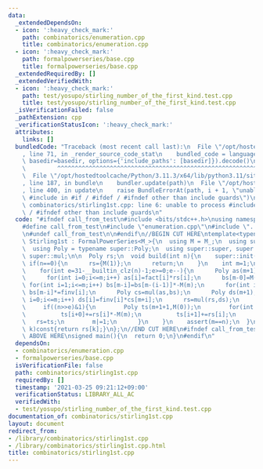 ```yaml
---
data:
  _extendedDependsOn:
  - icon: ':heavy_check_mark:'
    path: combinatorics/enumeration.cpp
    title: combinatorics/enumeration.cpp
  - icon: ':heavy_check_mark:'
    path: formalpowerseries/base.cpp
    title: formalpowerseries/base.cpp
  _extendedRequiredBy: []
  _extendedVerifiedWith:
  - icon: ':heavy_check_mark:'
    path: test/yosupo/stirling_number_of_the_first_kind.test.cpp
    title: test/yosupo/stirling_number_of_the_first_kind.test.cpp
  _isVerificationFailed: false
  _pathExtension: cpp
  _verificationStatusIcon: ':heavy_check_mark:'
  attributes:
    links: []
  bundledCode: "Traceback (most recent call last):\n  File \"/opt/hostedtoolcache/Python/3.11.3/x64/lib/python3.11/site-packages/onlinejudge_verify/documentation/build.py\"\
    , line 71, in _render_source_code_stat\n    bundled_code = language.bundle(stat.path,\
    \ basedir=basedir, options={'include_paths': [basedir]}).decode()\n          \
    \         ^^^^^^^^^^^^^^^^^^^^^^^^^^^^^^^^^^^^^^^^^^^^^^^^^^^^^^^^^^^^^^^^^^^^^^^^^^^^^^^^^\n\
    \  File \"/opt/hostedtoolcache/Python/3.11.3/x64/lib/python3.11/site-packages/onlinejudge_verify/languages/cplusplus.py\"\
    , line 187, in bundle\n    bundler.update(path)\n  File \"/opt/hostedtoolcache/Python/3.11.3/x64/lib/python3.11/site-packages/onlinejudge_verify/languages/cplusplus_bundle.py\"\
    , line 400, in update\n    raise BundleErrorAt(path, i + 1, \"unable to process\
    \ #include in #if / #ifdef / #ifndef other than include guards\")\nonlinejudge_verify.languages.cplusplus_bundle.BundleErrorAt:\
    \ combinatorics/stirling1st.cpp: line 6: unable to process #include in #if / #ifdef\
    \ / #ifndef other than include guards\n"
  code: "#ifndef call_from_test\n#include <bits/stdc++.h>\nusing namespace std;\n\n\
    #define call_from_test\n#include \"enumeration.cpp\"\n#include \"../formalpowerseries/base.cpp\"\
    \n#undef call_from_test\n\n#endif\n//BEGIN CUT HERE\ntemplate<typename M_>\nstruct\
    \ Stirling1st : FormalPowerSeries<M_>{\n  using M = M_;\n  using super = FormalPowerSeries<M>;\n\
    \  using Poly = typename super::Poly;\n  using super::super, super::fact, super::finv,\
    \ super::mul;\n\n  Poly rs;\n  void build(int n){\n    super::init(n+1);\n   \
    \ if(n==0){\n      rs={M(1)};\n      return;\n    }\n    int m=1;\n    rs=Poly({M(0),M(1)});\n\
    \    for(int e=31-__builtin_clz(n)-1;e>=0;e--){\n      Poly as(m+1),bs(m+1);\n\
    \      for(int i=0;i<=m;i++) as[i]=fact[i]*rs[i];\n      bs[m-0]=M(1);\n     \
    \ for(int i=1;i<=m;i++) bs[m-i]=bs[m-(i-1)]*-M(m);\n      for(int i=0;i<=m;i++)\
    \ bs[m-i]*=finv[i];\n      Poly cs=mul(as,bs);\n      Poly ds(m+1);\n      for(int\
    \ i=0;i<=m;i++) ds[i]=finv[i]*cs[m+i];\n      rs=mul(rs,ds);\n      m<<=1;\n \
    \     if((n>>e)&1){\n        Poly ts(m+1+1,M(0));\n        for(int i=0;i<=m;i++){\n\
    \          ts[i+0]+=rs[i]*-M(m);\n          ts[i+1]+=rs[i];\n        }\n     \
    \   rs=ts;\n        m|=1;\n      }\n    }\n    assert(m==n);\n  }\n\n  M operator[](int\
    \ k)const{return rs[k];}\n};\n//END CUT HERE\n#ifndef call_from_test\n//INSERT\
    \ ABOVE HERE\nsigned main(){\n  return 0;\n}\n#endif\n"
  dependsOn:
  - combinatorics/enumeration.cpp
  - formalpowerseries/base.cpp
  isVerificationFile: false
  path: combinatorics/stirling1st.cpp
  requiredBy: []
  timestamp: '2021-03-25 09:21:12+09:00'
  verificationStatus: LIBRARY_ALL_AC
  verifiedWith:
  - test/yosupo/stirling_number_of_the_first_kind.test.cpp
documentation_of: combinatorics/stirling1st.cpp
layout: document
redirect_from:
- /library/combinatorics/stirling1st.cpp
- /library/combinatorics/stirling1st.cpp.html
title: combinatorics/stirling1st.cpp
---
```

